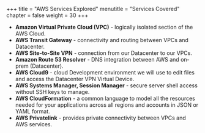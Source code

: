 +++
title = "AWS Services Explored"
menutitle = "Services Covered"
chapter = false
weight = 30
+++

- **Amazon Virtual Private Cloud (VPC)** - logically isolated section of the AWS Cloud.
- **AWS Transit Gateway** - connectivity and routing between VPCs and Datacenter.
- **AWS Site-to-Site VPN** - connection from our Datacenter to our VPCs.
- **Amazon Route 53 Resolver** - DNS integration between AWS and on-prem (Datacenter).
- **AWS Cloud9** - cloud Development environment we will use to edit files and access the Datacenter VPN Virtual Device.
- **AWS Systems Manager, Session Manager** - secure server shell access without SSH keys to manage.
- **AWS CloudFormation** - a common language to model all the resources needed for your applications across all regions and accounts in JSON or YAML format.
- **AWS Privatelink** - provides private connectivity between VPCs and AWS services.
